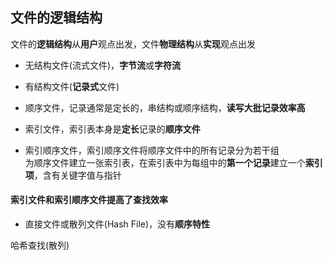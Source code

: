 ## 文件的逻辑结构

文件的**逻辑结构**从**用户**观点出发，文件**物理结构**从**实现**观点出发

- 无结构文件(流式文件)，**字节流**或**字符流**

- 有结构文件(**记录式**文件)

- 顺序文件，记录通常是定长的，串结构或顺序结构，**读写大批记录效率高**

- 索引文件，索引表本身是**定长**记录的**顺序文件**

- 索引顺序文件，索引顺序文件将顺序文件中的所有记录分为若干组
</br>为顺序文件建立一张索引表，在索引表中为每组中的**第一个记录**建立一个**索引项**，含有关键字值与指针

#### 索引文件和索引顺序文件提高了查找效率

- 直接文件或散列文件(Hash File)，没有**顺序特性**

哈希查找(散列)



